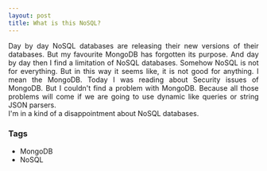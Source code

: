 ```yaml
---
layout: post
title: What is this NoSQL?
---
```


<div dir="ltr" style="text-align: left;" trbidi="on"><div style="text-align: justify;">Day by day NoSQL databases are releasing their new versions of their databases. But my favourite MongoDB has forgotten its purpose. And day by day then I find a limitation of NoSQL databases. Somehow NoSQL is not for everything. But in this way it seems like, it is not good for anything. I mean the MongoDB. Today I was reading about Security issues of MongoDB. But I couldn't find a problem with MongoDB. Because all those problems will come if we are going to use dynamic like queries or string JSON parsers.</div><div style="text-align: justify;">I'm in a kind of a disappointment about NoSQL databases.</div></div>

### Tags

- MongoDB
- NoSQL
